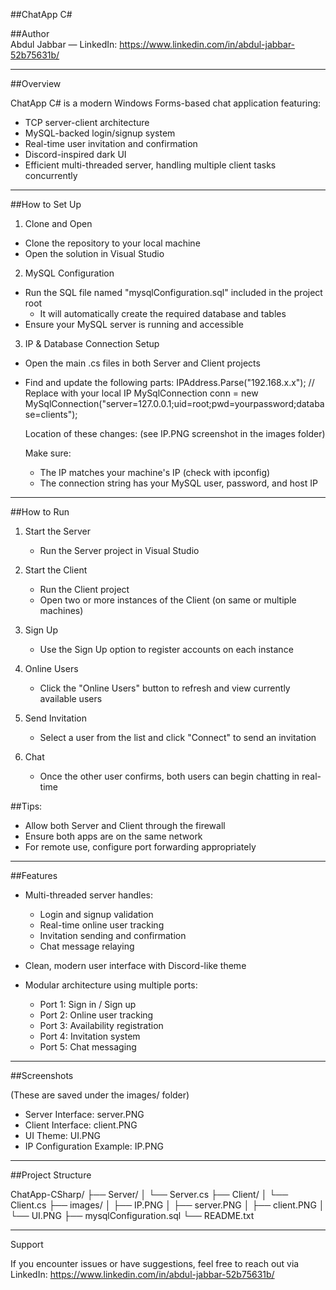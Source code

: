 
##ChatApp C#

##Author  
Abdul Jabbar — LinkedIn: https://www.linkedin.com/in/abdul-jabbar-52b75631b/

----------------------------------------

##Overview

ChatApp C# is a modern Windows Forms-based chat application featuring:
- TCP server-client architecture
- MySQL-backed login/signup system
- Real-time user invitation and confirmation
- Discord-inspired dark UI
- Efficient multi-threaded server, handling multiple client tasks concurrently

----------------------------------------

##How to Set Up

1. Clone and Open
- Clone the repository to your local machine
- Open the solution in Visual Studio

2. MySQL Configuration
- Run the SQL file named "mysqlConfiguration.sql" included in the project root
  - It will automatically create the required database and tables
- Ensure your MySQL server is running and accessible

3. IP & Database Connection Setup
- Open the main .cs files in both Server and Client projects
- Find and update the following parts:
  IPAddress.Parse("192.168.x.x"); // Replace with your local IP
  MySqlConnection conn = new MySqlConnection("server=127.0.0.1;uid=root;pwd=yourpassword;database=clients");

  Location of these changes: (see IP.PNG screenshot in the images folder)

  Make sure:
  - The IP matches your machine's IP (check with ipconfig)
  - The connection string has your MySQL user, password, and host IP

----------------------------------------

##How to Run

1. Start the Server
   - Run the Server project in Visual Studio

2. Start the Client
   - Run the Client project
   - Open two or more instances of the Client (on same or multiple machines)

3. Sign Up
   - Use the Sign Up option to register accounts on each instance

4. Online Users
   - Click the "Online Users" button to refresh and view currently available users

5. Send Invitation
   - Select a user from the list and click "Connect" to send an invitation

6. Chat
   - Once the other user confirms, both users can begin chatting in real-time

##Tips:
- Allow both Server and Client through the firewall
- Ensure both apps are on the same network
- For remote use, configure port forwarding appropriately

----------------------------------------

##Features

- Multi-threaded server handles:
  - Login and signup validation
  - Real-time online user tracking
  - Invitation sending and confirmation
  - Chat message relaying

- Clean, modern user interface with Discord-like theme

- Modular architecture using multiple ports:
  - Port 1: Sign in / Sign up
  - Port 2: Online user tracking
  - Port 3: Availability registration
  - Port 4: Invitation system
  - Port 5: Chat messaging

----------------------------------------

##Screenshots

(These are saved under the images/ folder)

- Server Interface: server.PNG
- Client Interface: client.PNG
- UI Theme: UI.PNG
- IP Configuration Example: IP.PNG

----------------------------------------

##Project Structure

ChatApp-CSharp/
├── Server/
│   └── Server.cs
├── Client/
│   └── Client.cs
├── images/
│   ├── IP.PNG
│   ├── server.PNG
│   ├── client.PNG
│   └── UI.PNG
├── mysqlConfiguration.sql
└── README.txt

----------------------------------------

Support

If you encounter issues or have suggestions, feel free to reach out via LinkedIn:
https://www.linkedin.com/in/abdul-jabbar-52b75631b/
